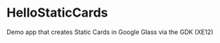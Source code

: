 HelloStaticCards
================

Demo app that creates Static Cards in Google Glass via the GDK (XE12)
